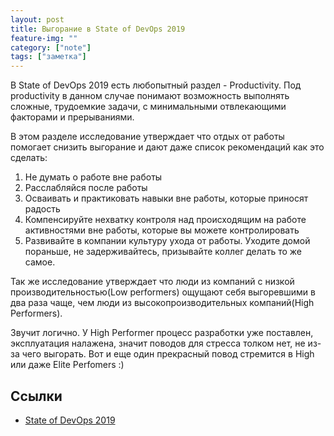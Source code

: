 ```yaml
---
layout: post
title: Выгорание в State of DevOps 2019
feature-img: ""
category: ["note"]
tags: ["заметка"]
---
```


В State of DevOps 2019 есть любопытный раздел - Productivity. Под productivity в данном случае понимают возможность выполнять сложные, трудоемкие задачи, с минимальными отвлекающими факторами и прерываниями.

В этом разделе исследование утверждает что отдых от работы помогает снизить выгорание и дают даже список рекомендаций как это сделать:

1. Не думать о работе вне работы
2. Расслабляйся после работы
3. Осваивать и практиковать навыки вне работы, которые приносят радость
4. Компенсируйте нехватку контроля над происходящим на работе активностями вне работы, которые вы можете контролировать
5. Развивайте в компании культуру ухода от работы. Уходите домой пораньше, не задерживайтесь, призывайте коллег делать то же самое.

Так же исследование утверждает что люди из компаний с низкой производительностью(Low performers) ощущают себя выгоревшими в два раза чаще, чем люди из высокопроизводительных компаний(High Performers). 

Звучит логично. У High Performer процесс разработки уже поставлен, эксплуатация налажена, значит поводов для стресса толком нет, не из-за чего выгорать. Вот и еще один прекрасный повод стремится в High или даже Elite Perfomers :) 

## Ссылки

- [State of DevOps 2019](https://services.google.com/fh/files/misc/state-of-devops-2019.pdf)
